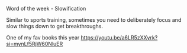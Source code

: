 Word of the week - Slowification

Similar to sports training, sometimes you need to deliberately focus and slow things down to get breakthroughs.

One of my fav books this year
https://youtu.be/a6LR5zXXyrk?si=mynLf5RjW60NluER